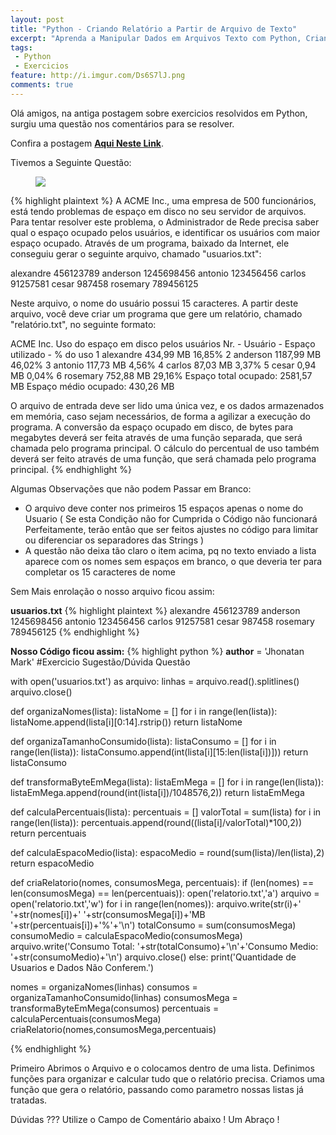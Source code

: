 ```yaml
---
layout: post
title: "Python - Criando Relatório a Partir de Arquivo de Texto"
excerpt: "Aprenda a Manipular Dados em Arquivos Texto com Python, Criando um Relatório em Arquivo Texto com Python"
tags:
 - Python
 - Exercicios
feature: http://i.imgur.com/Ds6S7lJ.png
comments: true
---
```


Olá amigos, na antiga postagem sobre exercicios resolvidos em Python, surgiu uma questão nos comentários para se resolver.

Confira a postagem **[Aqui Neste Link](https://guiaprogramador.com.br/desenvolvimento/exerciciospython1)**.

Tivemos a Seguinte Questão:

<figure>
	<img src="{{ site.url }}/images/bancoPostagens/criandoRelatorioPython/sugestaoQuestao.png">
</figure>

{% highlight plaintext %}
A ACME Inc., uma empresa de 500 funcionários, está tendo problemas de espaço em disco no seu servidor de arquivos. Para tentar resolver este problema, o Administrador de Rede precisa saber qual o espaço ocupado pelos usuários, e identificar os usuários com maior espaço ocupado. Através de um programa, baixado da Internet, ele conseguiu gerar o seguinte arquivo, chamado "usuarios.txt":

alexandre 456123789
anderson 1245698456
antonio 123456456
carlos 91257581
cesar 987458
rosemary 789456125

Neste arquivo, o nome do usuário possui 15 caracteres. A partir deste arquivo, você deve criar um programa que gere um relatório, chamado "relatório.txt", no seguinte formato:

ACME Inc. Uso do espaço em disco pelos usuários
Nr. - Usuário - Espaço utilizado -  % do uso
1 alexandre 434,99 MB 16,85%
2 anderson 1187,99 MB 46,02%
3 antonio 117,73 MB 4,56%
4 carlos 87,03 MB 3,37%
5 cesar 0,94 MB 0,04%
6 rosemary 752,88 MB 29,16%
Espaço total ocupado: 2581,57 MB
Espaço médio ocupado: 430,26 MB

O arquivo de entrada deve ser lido uma única vez, e os dados armazenados em memória, caso sejam necessários, de forma a agilizar a execução do programa. A conversão da espaço ocupado em disco, de bytes para megabytes deverá ser feita através de uma função separada, que será chamada pelo programa principal. O cálculo do percentual de uso também deverá ser feito através de uma função, que será chamada pelo programa principal.
{% endhighlight %}

Algumas Observações que não podem Passar em Branco:

- O arquivo deve conter nos primeiros 15 espaços apenas o nome do Usuario ( Se esta Condição não for Cumprida o Código não funcionará Perfeitamente, terão então que ser feitos ajustes no código para limitar ou diferenciar os separadores das Strings )
- A questão não deixa tão claro o item acima, pq no texto enviado a lista aparece com os nomes sem espaços em branco, o que deveria ter para completar os 15 caracteres de nome

Sem Mais enrolação o nosso arquivo ficou assim:

**usuarios.txt**
{% highlight plaintext %}
alexandre      456123789
anderson       1245698456
antonio        123456456
carlos         91257581
cesar          987458
rosemary       789456125
{% endhighlight %}


**Nosso Código ficou assim:**
{% highlight python %}
__author__ = 'Jhonatan Mark'
#Exercicio Sugestão/Dúvida Questão

with open('usuarios.txt') as arquivo:
    linhas = arquivo.read().splitlines()
    arquivo.close()

def organizaNomes(lista):
    listaNome = []
    for i in range(len(lista)):
       listaNome.append(lista[i][0:14].rstrip())
    return listaNome

def organizaTamanhoConsumido(lista):
    listaConsumo = []
    for i in range(len(lista)):
        listaConsumo.append(int(lista[i][15:len(lista[i])]))
    return listaConsumo

def transformaByteEmMega(lista):
    listaEmMega = []
    for i in range(len(lista)):
        listaEmMega.append(round(int(lista[i])/1048576,2))
    return listaEmMega

def calculaPercentuais(lista):
    percentuais = []
    valorTotal = sum(lista)
    for i in range(len(lista)):
       percentuais.append(round((lista[i]/valorTotal)*100,2))
    return percentuais

def calculaEspacoMedio(lista):
    espacoMedio = round(sum(lista)/len(lista),2)
    return espacoMedio

def criaRelatorio(nomes, consumosMega, percentuais):
    if (len(nomes) == len(consumosMega) == len(percentuais)):
        open('relatorio.txt','a')
        arquivo = open('relatorio.txt','w')
        for i in range(len(nomes)):
            arquivo.write(str(i)+' '+str(nomes[i])+' '+str(consumosMega[i])+'MB '+str(percentuais[i])+'%'+'\n')
        totalConsumo = sum(consumosMega)
        consumoMedio = calculaEspacoMedio(consumosMega)
        arquivo.write('Consumo Total: '+str(totalConsumo)+'\n'+'Consumo Medio: '+str(consumoMedio)+'\n')
        arquivo.close()
    else:
       print('Quantidade de Usuarios e Dados Não Conferem.')

nomes = organizaNomes(linhas)
consumos = organizaTamanhoConsumido(linhas)
consumosMega = transformaByteEmMega(consumos)
percentuais = calculaPercentuais(consumosMega)
criaRelatorio(nomes,consumosMega,percentuais)

{% endhighlight %}

Primeiro Abrimos o Arquivo e o colocamos dentro de uma lista.
Definimos funções para organizar e calcular tudo que o relatório precisa.
Criamos uma função que gera o relatório, passando como parametro nossas listas já tratadas.

Dúvidas ??? Utilize o Campo de Comentário abaixo ! Um Abraço !

